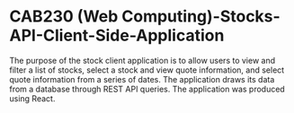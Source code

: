 # CAB230 (Web Computing)-Stocks-API-Client-Side-Application

The purpose of the stock client application is to allow users to view and filter a list of stocks, select a stock and view quote information, and select quote information from a series of dates. The application draws its data from a database through REST API queries. The application was produced using React.
